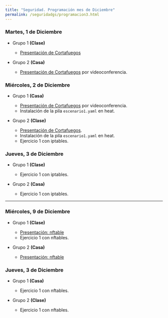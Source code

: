 ```yaml
---
title: "Seguridad. Programación mes de Diciembre"
permalink: /seguridadgs/programacion3.html
---
```


### Martes, 1 de Diciembre

* Grupo 1 **(Clase)**

    * [Presentación de Cortafuegos](https://docs.google.com/presentation/d/e/2PACX-1vSDP6RNlDWZV2JnBES3u-IPGf4_F8TNYzOjKiESMAcWxS741Ise6kGCmTawhfAn0Q34qB8MHSJ2DRdu/pub?start=false&loop=false&delayms=3000)

* Grupo 2 **(Casa)**

    * [Presentación de Cortafuegos](https://docs.google.com/presentation/d/e/2PACX-1vSDP6RNlDWZV2JnBES3u-IPGf4_F8TNYzOjKiESMAcWxS741Ise6kGCmTawhfAn0Q34qB8MHSJ2DRdu/pub?start=false&loop=false&delayms=3000) por videoconferencia. 

### Miércoles, 2 de Diciembre

* Grupo 1 **(Casa)**

    * [Presentación de Cortafuegos](https://docs.google.com/presentation/d/e/2PACX-1vSDP6RNlDWZV2JnBES3u-IPGf4_F8TNYzOjKiESMAcWxS741Ise6kGCmTawhfAn0Q34qB8MHSJ2DRdu/pub?start=false&loop=false&delayms=3000) por videoconferencia. 
    * Instalación de la pila `escenario1.yaml` en heat.


* Grupo 2 **(Clase)**

    * [Presentación de Cortafuegos](https://docs.google.com/presentation/d/e/2PACX-1vSDP6RNlDWZV2JnBES3u-IPGf4_F8TNYzOjKiESMAcWxS741Ise6kGCmTawhfAn0Q34qB8MHSJ2DRdu/pub?start=false&loop=false&delayms=3000).
    * Instalación de la pila `escenario1.yaml` en heat.
    * Ejercicio 1 con iptables.



### Jueves, 3 de Diciembre

* Grupo 1 **(Clase)**

    * Ejercicio 1 con iptables.

* Grupo 2 **(Casa)**

    * Ejercicio 1 con iptables.

- - - 

### Miércoles, 9 de Diciembre

* Grupo 1 **(Clase)**

    * [Presentación: nftable](https://docs.google.com/presentation/d/e/2PACX-1vRmCJr5FJXf47EaR3JOCVk2drs6mqrYPdckvty7q9TeUTJL8u4S5VHJu_u6KzMV0a2zeVdeXsfz9Xky/pub?start=false&loop=false&delayms=3000) 
    * Ejercicio 1 con nftables.

* Grupo 2 **(Casa)**

    * [Presentación: nftable](https://docs.google.com/presentation/d/e/2PACX-1vRmCJr5FJXf47EaR3JOCVk2drs6mqrYPdckvty7q9TeUTJL8u4S5VHJu_u6KzMV0a2zeVdeXsfz9Xky/pub?start=false&loop=false&delayms=3000) 



### Jueves, 3 de Diciembre

* Grupo 1 **(Casa)**

    * Ejercicio 1 con nftables.

* Grupo 2 **(Clase)**

    * Ejercicio 1 con nftables.